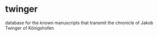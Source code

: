# twinger
database for the known manuscripts that transmit the chronicle of Jakob Twinger of Königshofen
